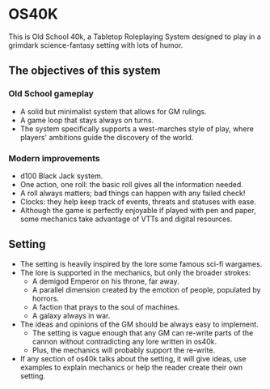 # OS40K
This is Old School 40k, a Tabletop Roleplaying System designed to play in a grimdark science-fantasy setting with lots of humor.

## The objectives of this system
### Old School gameplay
- A solid but minimalist system that allows for GM rulings.
- A game loop that stays always on turns.
- The system specifically supports a west-marches style of play, where players' ambitions guide the discovery of the world.
### Modern improvements
- d100 Black Jack system.
- One action, one roll: the basic roll gives all the information needed.
- A roll always matters; bad things can happen with any failed check!
- Clocks: they help keep track of events, threats and statuses with ease.
- Although the game is perfectly enjoyable if played with pen and paper, some mechanics take advantage of VTTs and digital resources.
## Setting
- The setting is heavily inspired by the lore some famous sci-fi wargames.
- The lore is supported in the mechanics, but only the broader strokes:
	- A demigod Emperor on his throne, far away.
	- A parallel dimension created by the emotion of people, populated by horrors.
	- A faction that prays to the soul of machines.
	- A galaxy always in war.
- The ideas and opinions of the GM should be always easy to implement.
	- The setting is vague enough that any GM can re-write parts of the cannon without contradicting any lore written in os40k.
	- Plus, the mechanics will probably support the re-write.
- If any section of os40k talks about the setting, it will give ideas, use examples to explain mechanics or help the reader create their own setting.